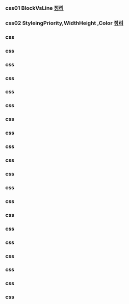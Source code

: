 ### css01 BlockVsLine [정리](01.v.md)
### css02 StyleingPriority,WidthHeight ,Color [정리](02.v.md)
### css
### css
### css
### css
### css
### css
### css
### css
### css
### css
### css
### css
### css
### css
### css
### css
### css
### css
### css
### css
